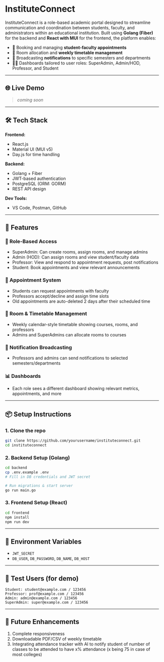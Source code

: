 # InstituteConnect

InstituteConnect is a role-based academic portal designed to streamline communication and coordination between students, faculty, and administrators within an educational institution. Built using **Golang (Fiber)** for the backend and **React with MUI** for the frontend, the platform enables:

* 📅 Booking and managing **student-faculty appointments**
* 🏫 Room allocation and **weekly timetable management**
* 📣 Broadcasting **notifications** to specific semesters and departments
* 🧑‍🏫 Dashboards tailored to user roles: SuperAdmin, Admin/HOD, Professor, and Student

---

## 🌐 Live Demo

> *coming soon*

---

## 🛠️ Tech Stack

**Frontend:**

* React.js
* Material UI (MUI v5)
* Day.js for time handling

**Backend:**

* Golang + Fiber
* JWT-based authentication
* PostgreSQL (ORM: GORM)
* REST API design

**Dev Tools:**

* VS Code, Postman, GitHub

---

## 🚀 Features

### 👤 Role-Based Access

* SuperAdmin: Can create rooms, assign rooms, and manage admins
* Admin (HOD): Can assign rooms and view student/faculty data
* Professor: View and respond to appointment requests, post notifications
* Student: Book appointments and view relevant announcements

### 📅 Appointment System

* Students can request appointments with faculty
* Professors accept/decline and assign time slots
* Old appointments are auto-deleted 2 days after their scheduled time

### 🏫 Room & Timetable Management

* Weekly calendar-style timetable showing courses, rooms, and professors
* Admins and SuperAdmins can allocate rooms to courses

### 🔔 Notification Broadcasting

* Professors and admins can send notifications to selected semesters/departments

### 📊 Dashboards

* Each role sees a different dashboard showing relevant metrics, appointments, and more

---

## 📦 Setup Instructions

### 1. Clone the repo

```bash
git clone https://github.com/yourusername/instituteconnect.git
cd instituteconnect
```

### 2. Backend Setup (Golang)

```bash
cd backend
cp .env.example .env
# Fill in DB credentials and JWT secret

# Run migrations & start server
go run main.go
```

### 3. Frontend Setup (React)

```bash
cd frontend
npm install
npm run dev
```

---

## 🔐 Environment Variables

* `JWT_SECRET`
* `DB_USER`, `DB_PASSWORD`, `DB_NAME`, `DB_HOST`

---

## 🧪 Test Users (for demo)

```
Student: student@example.com / 123456
Professor: prof@example.com / 123456
Admin: admin@example.com / 123456
SuperAdmin: super@example.com / 123456
```

---

## 🧠 Future Enhancements
1. Complete responsiveness
2. Downloadable PDF/CSV of weekly timetable
3. Integrating attendance tracker with AI to notify student of number of classes to be attended to have x% attendance (x being 75 in case of most colleges)
